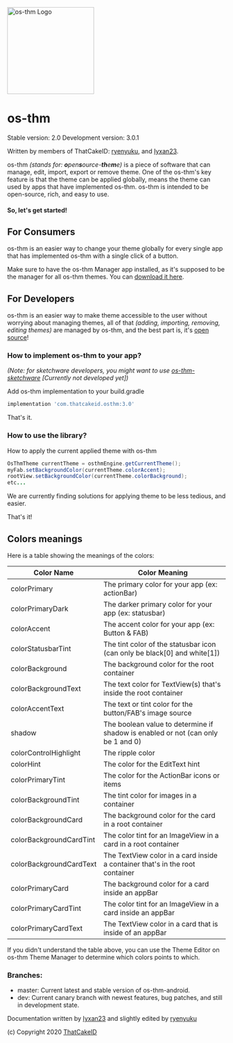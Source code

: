<img src="https://cdn.discordapp.com/attachments/639832045580713986/752380579319906376/20200821_132131.png" alt="os-thm Logo" width="200"/>

 # os-thm
 Stable version: 2.0
 Development version: 3.0.1

 Written by members of ThatCakeID: [ryenyuku](https://github.com/ryenyuku), and [Iyxan23](https://github.com/Iyxan23).

 os-thm _(stands for: **o**pen**s**ource-**th**e**m**e)_ is a piece of software that can manage, edit, import, export or remove theme. One of the os-thm's key feature is that the theme can be applied globally, means the theme can used by apps that have implemented os-thm.
 os-thm is intended to be open-source, rich, and easy to use.

 #### So, let's get started!

 ## For Consumers
 os-thm is an easier way to change your theme globally for every single app that has implemented os-thm with a single click of a button.

 Make sure to have the os-thm Manager app installed, as it's supposed to be the manager for all os-thm themes. You can [download it here](https://link/to/github/releases).

 ## For Developers
 os-thm is an easier way to make theme accessible to the user without worrying about managing themes, all of that _(adding, importing, removing, editing themes)_ are managed by os-thm, and the best part is, it's [open source](https://github.com/ThatCakeID/os-thm-android)!

 ### How to implement os-thm to your app?

 _(Note: for sketchware developers, you might want to use [os-thm-sketchware](https://github.com/ThatCakeID/os-thm-sketchware) [Currently not developed yet])_

 Add os-thm implementation to your build.gradle
 ```gradle
 implementation 'com.thatcakeid.osthm:3.0'
 ```
 That's it.

 ### How to use the library?
 How to apply the current applied theme with os-thm
 ```java
 OsThmTheme currentTheme = osthmEngine.getCurrentTheme();
 myFab.setBackgroundColor(currentTheme.colorAccent);
 rootView.setBackgroundColor(currentTheme.colorBackground);
 etc...
 ```
 We are currently finding solutions for applying theme to be less tedious, and easier.

 That's it!

 ## Colors meanings

 Here is a table showing the meanings of the colors:

 |Color Name             |Color Meaning                                                                   |
 |-----------------------|--------------------------------------------------------------------------------|
 |colorPrimary           |The primary color for your app (ex: actionBar)                                  |
 |colorPrimaryDark       |The darker primary color for your app (ex: statusbar)                           |
 |colorAccent            |The accent color for your app (ex: Button & FAB)                                |
 |colorStatusbarTint     |The tint color of the statusbar icon (can only be black[0] and white[1])        |
 |colorBackground        |The background color for the root container                                     |
 |colorBackgroundText    |The text color for TextView(s) that's inside the root container                 |
 |colorAccentText        |The text or tint color for the button/FAB's image source                        |
 |shadow                 |The boolean value to determine if shadow is enabled or not (can only be 1 and 0)|
 |colorControlHighlight  |The ripple color                                                                |
 |colorHint              |The color for the EditText hint                                                 |
 |colorPrimaryTint       |The color for the ActionBar icons or items                                      |
 |colorBackgroundTint    |The tint color for images in a container                                        |
 |colorBackgroundCard    |The background color for the card in a root container                           |
 |colorBackgroundCardTint|The color tint for an ImageView in a card in a root container                   |
 |colorBackgroundCardText|The TextView color in a card inside a container that's in the root container    |
 |colorPrimaryCard       |The background color for a card inside an appBar                                |
 |colorPrimaryCardTint   |The color tint for an ImageView in a card inside an appBar                      |
 |colorPrimaryCardText   |The TextView color in a card that is inside of an appBar                        |


 If you didn't understand the table above, you can use the Theme Editor on os-thm Theme Manager to determine which colors points to which.

### Branches:
 - master: Current latest and stable version of os-thm-android.
 - dev: Current canary branch with newest features, bug patches, and still in development state.

 Documentation written by [Iyxan23](https://github.com/Iyxan23) and slightly edited by [ryenyuku](https://github.com/ryenyuku)

 (c) Copyright 2020 [ThatCakeID](https://github.com/ThatCakeID)

